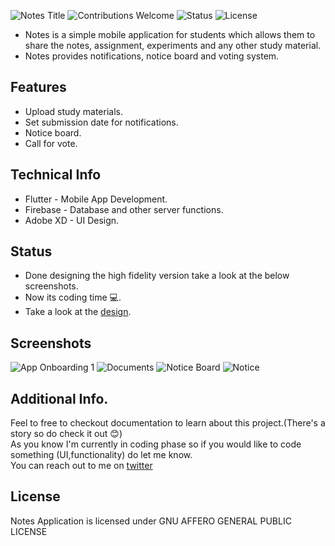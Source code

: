 <p align="left">
<img alt="Notes Title" src="https://github.com/gupta-shrinath/Notes/blob/master/screenshots/Notes%20Title.PNG">
<img alt="Contributions Welcome" src="https://img.shields.io/badge/contributions-welcome-brightgreen?style=for-the-badge&labelColor=black&logo=github">
<img alt="Status" src="https://img.shields.io/badge/status-halt-red?style=for-the-badge&labelColor=black&logo=github">
<img alt="License" src="https://img.shields.io/github/license/gupta-shrinath/Notes?color=bright%20green&labelColor=black&logo=github&style=for-the-badge">
</p>

* Notes is a simple mobile application for students which allows them to share the notes, assignment, experiments  and any other study material.
* Notes provides notifications, notice board and voting system.  

## Features
* Upload study materials.
* Set submission date for notifications.
* Notice board.
* Call for vote.

## Technical Info
* Flutter - Mobile App Development.
* Firebase - Database and other server functions.
* Adobe XD - UI Design.

## Status
* Done designing the high fidelity version take a look at the below screenshots.
* Now its coding time :computer:.
* Take a look at the [design](https://xd.adobe.com/view/7366ddfa-2bc4-41d8-bcec-b360788499f5-2635/).

## Screenshots
![App Onboarding 1](https://github.com/gupta-shrinath/Notes/blob/master/screenshots/App%20Onboarding%201.png)
![Documents](https://github.com/gupta-shrinath/Notes/blob/master/screenshots/Documents.PNG)
![Notice Board](https://github.com/gupta-shrinath/Notes/blob/master/screenshots/Notice-Board.PNG)
![Notice](https://github.com/gupta-shrinath/Notes/blob/master/screenshots/Notice.PNG)

## Additional Info.
Feel to free to checkout documentation to learn about this project.(There's a story so do check it out :blush:)\
As you know I'm currently in coding phase so if you would like to code something (UI,functionality) do let me know.\
You can reach out to me on [twitter](https://twitter.com/gupta_shrinath)

## License
Notes Application is licensed under GNU AFFERO GENERAL PUBLIC LICENSE
